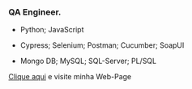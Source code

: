 <!--
**Wailler-Prata/Wailler-Prata** is a ✨ _special_ ✨ repository because its `README.md` (this file) appears on your GitHub profile.

Here are some ideas to get you started:

- 🔭 I’m currently working on ...
- 🌱 I’m currently learning ...
- 👯 I’m looking to collaborate on ...
- 🤔 I’m looking for help with ...
- 💬 Ask me about ...
- 📫 How to reach me: ...
- 😄 Pronouns: ...
- ⚡ Fun fact: ...
-->
<h3 class="mb-3">QA Engineer.</h3>

<ul>
  <li><p>Python; JavaScript</p></li>
  <li><p>Cypress; Selenium; Postman; Cucumber; SoapUI</p></li>
  <li><p>Mongo DB; MySQL; SQL-Server; PL/SQL</p></li>
 </ul>


<a href="https://wailler-prata.github.io/Wailler-Prata/"> Clique aqui</a> e visite minha Web-Page


